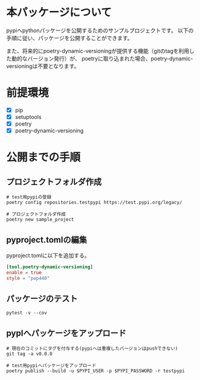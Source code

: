 # 本パッケージについて
pypiへpythonパッケージを公開するためのサンプルプロジェクトです。
以下の手順に従い、パッケージを公開することができます。

また、将来的にpoetry-dynamic-versioningが提供する機能（gitのtagを利用した動的なバージョン発行）が、
poetryに取り込まれた場合、poetry-dynamic-versioningは不要となります。


# 前提環境
- [x] pip
- [x] setuptools
- [x] poetry
- [x] poetry-dynamic-versioning

# 公開までの手順

## プロジェクトフォルダ作成
``` shell
# test用pypiの登録
poetry config repositories.testpypi https://test.pypi.org/legacy/

# プロジェクトフォルダ作成
poetry new sample_project
```

## pyproject.tomlの編集
pyproject.tomlに以下を追加する。

``` toml
[tool.poetry-dynamic-versioning]
enable = true
style = "pep440"
```


## パッケージのテスト
``` shell
pytest -v --cov
```

## pypIへパッケージをアップロード

``` shell
# 現在のコミットにタグを付与する(pypiへは重複したバージョンはpushできない)
git tag -a v0.0.0

# test用pypiへパッケージをアップロード
poetry publish --build -u $PYPI_USER -p $PYPI_PASSWORD -r testpypi

```


